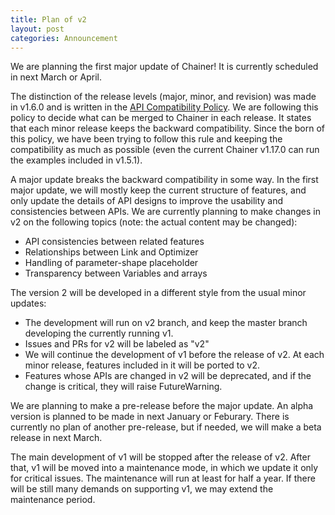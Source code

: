 ```yaml
---
title: Plan of v2
layout: post
categories: Announcement
---
```


We are planning the first major update of Chainer!
It is currently scheduled in next March or April.

The distinction of the release levels (major, minor, and revision) was made in v1.6.0 and is written in the [API Compatibility Policy](http://docs.chainer.org/en/stable/compatibility.html).
We are following this policy to decide what can be merged to Chainer in each release.
It states that each minor release keeps the backward compatibility.
Since the born of this policy, we have been trying to follow this rule and keeping the compatibility as much as possible (even the current Chainer v1.17.0 can run the examples included in v1.5.1).

A major update breaks the backward compatibility in some way.
In the first major update, we will mostly keep the current structure of features, and only update the details of API designs to improve the usability and consistencies between APIs.
We are currently planning to make changes in v2 on the following topics (note: the actual content may be changed):

- API consistencies between related features
- Relationships between Link and Optimizer
- Handling of parameter-shape placeholder
- Transparency between Variables and arrays

The version 2 will be developed in a different style from the usual minor updates:

- The development will run on v2 branch, and keep the master branch developing the currently running v1.
- Issues and PRs for v2 will be labeled as "v2"
- We will continue the development of v1 before the release of v2. At each minor release, features included in it will be ported to v2.
- Features whose APIs are changed in v2 will be deprecated, and if the change is critical, they will raise FutureWarning.

We are planning to make a pre-release before the major update.
An alpha version is planned to be made in next January or Feburary.
There is currently no plan of another pre-release, but if needed, we will make a beta release in next March.

The main development of v1 will be stopped after the release of v2.
After that, v1 will be moved into a maintenance mode, in which we update it only for critical issues.
The maintenance will run at least for half a year.
If there will be still many demands on supporting v1, we may extend the maintenance period.
